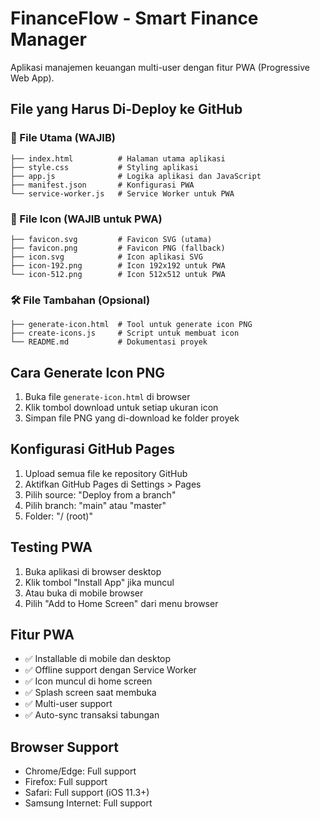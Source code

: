 # FinanceFlow - Smart Finance Manager

Aplikasi manajemen keuangan multi-user dengan fitur PWA (Progressive Web App).

## File yang Harus Di-Deploy ke GitHub

### 📁 File Utama (WAJIB)
```
├── index.html          # Halaman utama aplikasi
├── style.css           # Styling aplikasi
├── app.js              # Logika aplikasi dan JavaScript
├── manifest.json       # Konfigurasi PWA
└── service-worker.js   # Service Worker untuk PWA
```

### 🎨 File Icon (WAJIB untuk PWA)
```
├── favicon.svg         # Favicon SVG (utama)
├── favicon.png         # Favicon PNG (fallback)
├── icon.svg            # Icon aplikasi SVG
├── icon-192.png        # Icon 192x192 untuk PWA
└── icon-512.png        # Icon 512x512 untuk PWA
```

### 🛠️ File Tambahan (Opsional)
```
├── generate-icon.html  # Tool untuk generate icon PNG
├── create-icons.js     # Script untuk membuat icon
└── README.md           # Dokumentasi proyek
```

## Cara Generate Icon PNG

1. Buka file `generate-icon.html` di browser
2. Klik tombol download untuk setiap ukuran icon
3. Simpan file PNG yang di-download ke folder proyek

## Konfigurasi GitHub Pages

1. Upload semua file ke repository GitHub
2. Aktifkan GitHub Pages di Settings > Pages
3. Pilih source: "Deploy from a branch"
4. Pilih branch: "main" atau "master"
5. Folder: "/ (root)"

## Testing PWA

1. Buka aplikasi di browser desktop
2. Klik tombol "Install App" jika muncul
3. Atau buka di mobile browser
4. Pilih "Add to Home Screen" dari menu browser

## Fitur PWA

- ✅ Installable di mobile dan desktop
- ✅ Offline support dengan Service Worker
- ✅ Icon muncul di home screen
- ✅ Splash screen saat membuka
- ✅ Multi-user support
- ✅ Auto-sync transaksi tabungan

## Browser Support

- Chrome/Edge: Full support
- Firefox: Full support  
- Safari: Full support (iOS 11.3+)
- Samsung Internet: Full support
